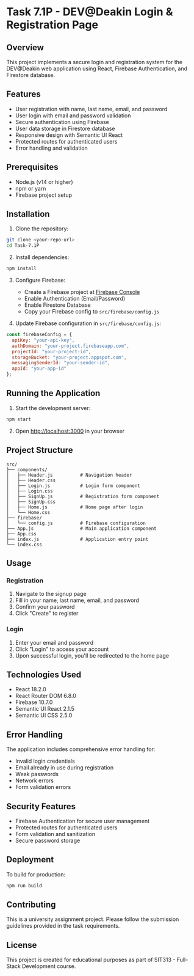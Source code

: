 # Task 7.1P - DEV@Deakin Login & Registration Page

## Overview
This project implements a secure login and registration system for the DEV@Deakin web application using React, Firebase Authentication, and Firestore database.

## Features
- User registration with name, last name, email, and password
- User login with email and password validation
- Secure authentication using Firebase
- User data storage in Firestore database
- Responsive design with Semantic UI React
- Protected routes for authenticated users
- Error handling and validation

## Prerequisites
- Node.js (v14 or higher)
- npm or yarn
- Firebase project setup

## Installation

1. Clone the repository:
```bash
git clone <your-repo-url>
cd Task-7.1P
```

2. Install dependencies:
```bash
npm install
```

3. Configure Firebase:
   - Create a Firebase project at [Firebase Console](https://console.firebase.google.com/)
   - Enable Authentication (Email/Password)
   - Enable Firestore Database
   - Copy your Firebase config to `src/firebase/config.js`

4. Update Firebase configuration in `src/firebase/config.js`:
```javascript
const firebaseConfig = {
  apiKey: "your-api-key",
  authDomain: "your-project.firebaseapp.com",
  projectId: "your-project-id",
  storageBucket: "your-project.appspot.com",
  messagingSenderId: "your-sender-id",
  appId: "your-app-id"
};
```

## Running the Application

1. Start the development server:
```bash
npm start
```

2. Open [http://localhost:3000](http://localhost:3000) in your browser

## Project Structure
```
src/
├── components/
│   ├── Header.js          # Navigation header
│   ├── Header.css
│   ├── Login.js           # Login form component
│   ├── Login.css
│   ├── SignUp.js          # Registration form component
│   ├── SignUp.css
│   ├── Home.js            # Home page after login
│   └── Home.css
├── firebase/
│   └── config.js          # Firebase configuration
├── App.js                 # Main application component
├── App.css
├── index.js               # Application entry point
└── index.css
```

## Usage

### Registration
1. Navigate to the signup page
2. Fill in your name, last name, email, and password
3. Confirm your password
4. Click "Create" to register

### Login
1. Enter your email and password
2. Click "Login" to access your account
3. Upon successful login, you'll be redirected to the home page

## Technologies Used
- React 18.2.0
- React Router DOM 6.8.0
- Firebase 10.7.0
- Semantic UI React 2.1.5
- Semantic UI CSS 2.5.0

## Error Handling
The application includes comprehensive error handling for:
- Invalid login credentials
- Email already in use during registration
- Weak passwords
- Network errors
- Form validation errors

## Security Features
- Firebase Authentication for secure user management
- Protected routes for authenticated users
- Form validation and sanitization
- Secure password storage

## Deployment
To build for production:
```bash
npm run build
```

## Contributing
This is a university assignment project. Please follow the submission guidelines provided in the task requirements.

## License
This project is created for educational purposes as part of SIT313 - Full-Stack Development course.
